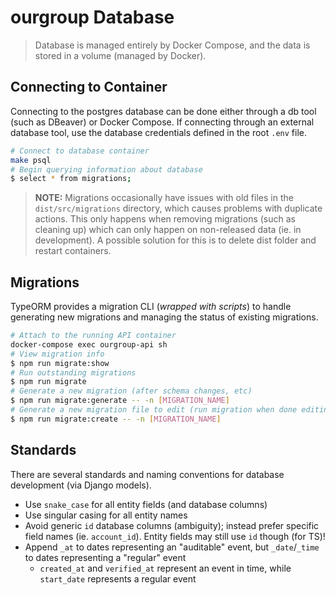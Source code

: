 # ourgroup Database

> Database is managed entirely by Docker Compose, and the data is stored in a volume (managed by Docker).

## Connecting to Container

Connecting to the postgres database can be done either through a db tool (such as DBeaver) or Docker Compose. If connecting through an external database tool, use the database credentials defined in the root `.env` file.

```sh
# Connect to database container
make psql
# Begin querying information about database
$ select * from migrations;
```
> **NOTE:** Migrations occasionally have issues with old files in the `dist/src/migrations` directory, which causes problems with duplicate actions. This only happens when removing migrations (such as cleaning up) which can only happen on non-released data (ie. in development). A possible solution for this is to delete dist folder and restart containers.

## Migrations

TypeORM provides a migration CLI (_wrapped with scripts_) to handle generating new migrations and managing the status of existing migrations.

```sh
# Attach to the running API container
docker-compose exec ourgroup-api sh
# View migration info
$ npm run migrate:show
# Run outstanding migrations
$ npm run migrate
# Generate a new migration (after schema changes, etc)
$ npm run migrate:generate -- -n [MIGRATION_NAME]
# Generate a new migration file to edit (run migration when done editing)
$ npm run migrate:create -- -n [MIGRATION_NAME]
```

## Standards

There are several standards and naming conventions for database development (via Django models).

- Use `snake_case` for all entity fields (and database columns)
- Use singular casing for all entity names
- Avoid generic `id` database columns (ambiguity); instead prefer specific field names (ie. `account_id`). Entity fields may still use `id` though (for TS)!
- Append `_at` to dates representing an "auditable" event, but `_date`/`_time` to dates representing a "regular" event
  - `created_at` and `verified_at` represent an event in time, while `start_date` represents a regular event
